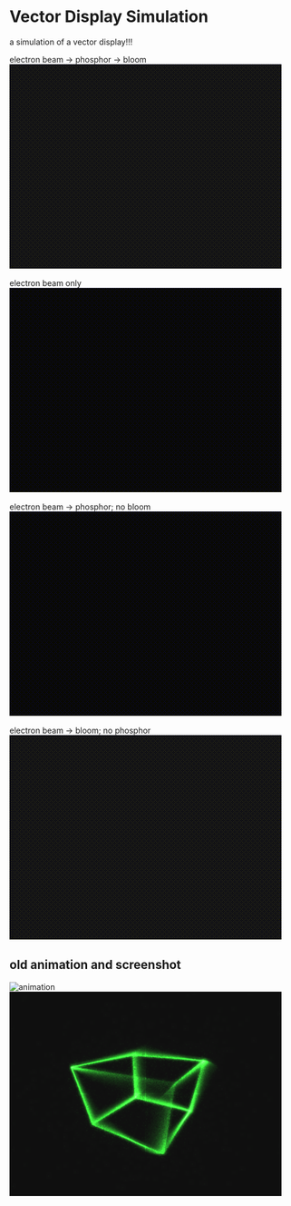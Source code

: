 # Vector Display Simulation

a simulation of a vector display!!!

electron beam -> phosphor -> bloom
![All effects](all.gif)

electron beam only
![Pure electron beam](none.gif)

electron beam -> phosphor; no bloom
![No bloom](phosphor.gif)

electron beam -> bloom; no phosphor
![No hhosphor](bloom.gif)

## old animation and screenshot
![animation](demo.gif)
![screenshot](screeny.png)
